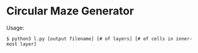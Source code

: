 # Circular Maze Generator
Usage:
```
$ python3 l.py [output filename] [# of layers] [# of cells in inner-most layer]
```

